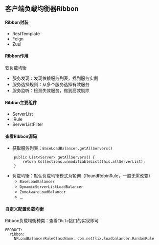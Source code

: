 ## 客户端负载均衡器Ribbon

#### Ribbon封装

- RestTemplate
- Feign
- Zuul

#### Ribbon作用

软负载均衡

- 服务发现：发现依赖服务列表，找到服务实例
- 服务选择规则：从多个服务选择有效服务
- 服务监听：检测失效服务，做到高效剔除

#### Ribbon主要组件

- ServerList
- IRule
- ServerListFilter

#### 查看Ribbon源码

- 获取服务列表：`BaseLoadBalancer.getAllServers()`

```text
    public List<Server> getAllServers() {
        return Collections.unmodifiableList(this.allServerList);
    }
```

- 负载均衡：默认负载均衡模式为轮询（RoundRobinRule，一般无需改变）
  - `BaseLoadBalancer`
  - `DynamicServerListLoadBalancer`
  - `ZoneAwareLoadBalancer`
  - ...

#### 自定义配置负载均衡

Ribbon负载均衡种类：查看`IRule`接口的实现即可

```text
PRODUCT:
  ribbon: 
    NFLoadBalancerRuleClassName: com.netflix.loadbalancer.RandomRule
```

